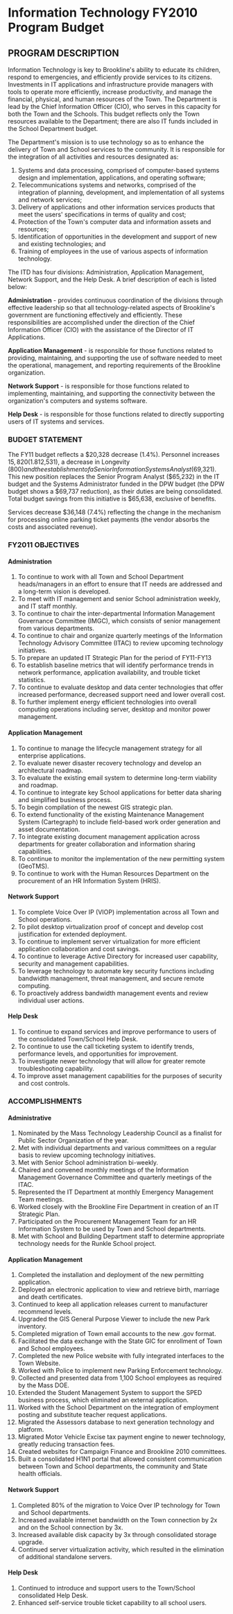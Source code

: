 # Information Technology FY2010 Program Budget

## PROGRAM DESCRIPTION
Information Technology is key to Brookline's ability to educate its children, respond
to emergencies, and efficiently provide services to its citizens. Investments in IT
applications and infrastructure provide managers with tools to operate more
efficiently, increase productivity, and manage the financial, physical, and human
resources of the Town. The Department is lead by the Chief Information Officer
(CIO), who serves in this capacity for both the Town and the Schools. This budget
reflects only the Town resources available to the Department; there are also IT funds
included in the School Department budget.

The Department's mission is to use technology so as to enhance the delivery of Town
and School services to the community. It is responsible for the integration of all
activities and resources designated as:

1. Systems and data processing, comprised of computer-based systems design and
implementation, applications, and operating software;
1. Telecommunications systems and networks, comprised of the integration of
planning, development, and implementation of all systems and network services;
1. Delivery of applications and other information services products that meet the
users' specifications in terms of quality and cost;
1. Protection of the Town's computer data and information assets and resources;
1. Identification of opportunities in the development and support of new and existing
technologies; and
1. Training of employees in the use of various aspects of information technology.

The ITD has four divisions: Administration, Application Management, Network
Support, and the Help Desk. A brief description of each is listed below:

**Administration** - provides continuous coordination of the divisions through effective
leadership so that all technology-related aspects of Brookline's government are
functioning effectively and efficiently. These responsibilities are accomplished under
the direction of the Chief Information Officer (CIO) with the assistance of the
Director of IT Applications.

**Application Management** - is responsible for those functions related to providing,
maintaining, and supporting the use of software needed to meet the operational,
management, and reporting requirements of the Brookline organization.

**Network Support** - is responsible for those functions related to implementing,
maintaining, and supporting the connectivity between the organization's computers
and systems software.

**Help Desk** - is responsible for those functions related to directly supporting users of
IT systems and services.

### BUDGET STATEMENT
The FY11 budget reflects a $20,328 decrease (1.4%). Personnel increases $15,820
(1.8%) and includes Steps ($12,531), a decrease in Longevity ($800) and the
establishment of a Senior Information Systems Analyst ($69,321). This new position
replaces the Senior Program Analyst ($65,232) in the IT budget and the Systems
Administrator funded in the DPW budget (the DPW budget shows a $69,737
reduction), as their duties are being consolidated. Total budget savings from this
initiative is $65,638, exclusive of benefits.

Services decrease $36,148 (7.4%) reflecting the change in the mechanism for
processing online parking ticket payments (the vendor absorbs the costs and associated
revenue).

### FY2011 OBJECTIVES
#### Administration
1. To continue to work with all Town and School Department heads/managers in an
effort to ensure that IT needs are addressed and a long-term vision is developed.
1. To meet with IT management and senior School administration weekly, and IT staff
monthly.
1. To continue to chair the inter-departmental Information Management Governance
Committee (IMGC), which consists of senior management from various departments.
1. To continue to chair and organize quarterly meetings of the Information Technology
Advisory Committee (ITAC) to review upcoming technology initiatives.
1. To prepare an updated IT Strategic Plan for the period of FY11-FY13
1. To establish baseline metrics that will identify performance trends in network
performance, application availability, and trouble ticket statistics.
1. To continue to evaluate desktop and data center technologies that offer increased
performance, decreased support need and lower overall cost.
1. To further implement energy efficient technologies into overall computing
operations including server, desktop and monitor power management.

#### Application Management
1. To continue to manage the lifecycle management strategy for all enterprise
applications.
1. To evaluate newer disaster recovery technology and develop an architectural
roadmap.
1. To evaluate the existing email system to determine long-term viability and roadmap.
1. To continue to integrate key School applications for better data sharing and
simplified business process.
1. To begin compilation of the newest GIS strategic plan.
1. To extend functionality of the existing Maintenance Management System
(Cartegraph) to include field-based work order generation and asset documentation.
1. To integrate existing document management application across departments for
greater collaboration and information sharing capabilities.
1. To continue to monitor the implementation of the new permitting system
(GeoTMS).
1. To continue to work with the Human Resources Department on the procurement of
an HR Information System (HRIS).

#### Network Support
1. To complete Voice Over IP (VIOP) implementation across all Town and School
operations.
1. To pilot desktop virtualization proof of concept and develop cost justification for
extended deployment.
1. To continue to implement server virtualization for more efficient application
collaboration and cost savings.
1. To continue to leverage Active Directory for increased user capability, security and
management capabilities.
1. To leverage technology to automate key security functions including bandwidth
management, threat management, and secure remote computing.
1. To proactively address bandwidth management events and review individual user
actions.

#### Help Desk
1. To continue to expand services and improve performance to users of the
consolidated Town/School Help Desk.
1. To continue to use the call ticketing system to identify trends, performance levels,
and opportunities for improvement.
1. To investigate newer technology that will allow for greater remote
troubleshooting capability.
1. To improve asset management capabilities for the purposes of security and cost
controls.

### ACCOMPLISHMENTS
#### Administrative
1. Nominated by the Mass Technology Leadership Council as a finalist for Public
Sector Organization of the year.
1. Met with individual departments and various committees on a regular basis to
review upcoming technology initiatives.
1. Met with Senior School administration bi-weekly.
1. Chaired and convened monthly meetings of the Information Management
Governance Committee and quarterly meetings of the ITAC.
1. Represented the IT Department at monthly Emergency Management Team meetings.
1. Worked closely with the Brookline Fire Department in creation of an IT Strategic
Plan.
1. Participated on the Procurement Management Team for an HR Information System to
be used by Town and School departments.
1. Met with School and Building Department staff to determine appropriate technology
needs for the Runkle School project.

#### Application Management
1. Completed the installation and deployment of the new permitting application.
1. Deployed an electronic application to view and retrieve birth, marriage and death
certificates.
1. Continued to keep all application releases current to manufacturer recommend levels.
1. Upgraded the GIS General Purpose Viewer to include the new Park inventory.
1. Completed migration of Town email accounts to the new .gov format.
1. Facilitated the data exchange with the State GIC for enrollment of Town and School
employees.
1. Completed the new Police website with fully integrated interfaces to the Town
Website.
1. Worked with Police to implement new Parking Enforcement technology.
1. Collected and presented data from 1,100 School employees as required by the Mass
DOE.
1. Extended the Student Management System to support the SPED business process,
which eliminated an external application.
1. Worked with the School Department on the integration of employment posting and
substitute teacher request applications.
1. Migrated the Assessors database to next generation technology and platform.
1. Migrated Motor Vehicle Excise tax payment engine to newer technology, greatly
reducing transaction fees.
1. Created websites for Campaign Finance and Brookline 2010 committees.
1. Built a consolidated H1N1 portal that allowed consistent communication between
Town and School departments, the community and State health officials.

#### Network Support
1. Completed 80% of the migration to Voice Over IP technology for Town and School
departments.
1. Increased available internet bandwidth on the Town connection by 2x and on the
School connection by 3x.
1. Increased available disk capacity by 3x through consolidated storage upgrade.
1. Continued server virtualization activity, which resulted in the elimination of
additional standalone servers.

#### Help Desk
1. Continued to introduce and support users to the Town/School consolidated Help
Desk.
1. Enhanced self-service trouble ticket capability to all school users.
